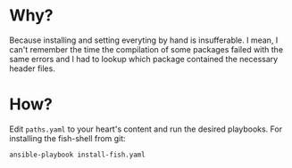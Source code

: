 Why?
====

Because installing and setting everyting by hand is insufferable. I mean, I can't remember the time the compilation of some packages failed with the same errors and I had to lookup which package contained the necessary header files.


How?
====

Edit `paths.yaml` to your heart's content and run the desired playbooks. For installing the fish-shell from git:

    ansible-playbook install-fish.yaml

